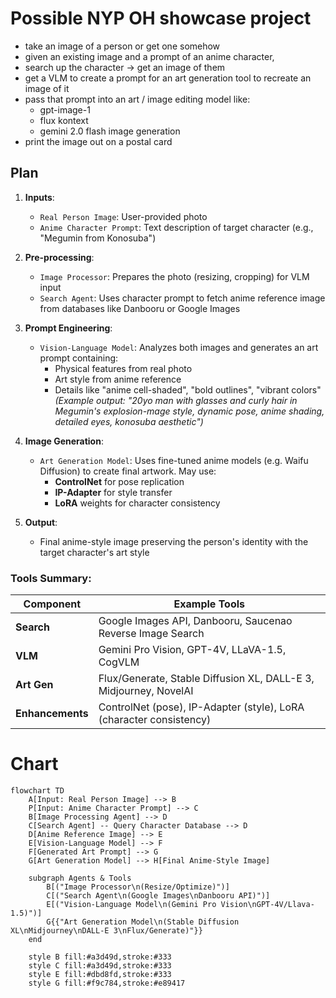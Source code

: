 # Possible NYP OH showcase project
* take an image of a person or get one somehow
* given an existing image and a prompt of an anime character,
* search up the character → get an image of them
* get a VLM to create a prompt for an art generation tool to recreate an image of it
* pass that prompt into an art / image editing model like:
	* gpt-image-1
	* flux kontext
	* gemini 2.0 flash image generation
* print the image out on a postal card

## Plan
1. **Inputs**:
   - `Real Person Image`: User-provided photo
   - `Anime Character Prompt`: Text description of target character (e.g., "Megumin from Konosuba")

2. **Pre-processing**:
   - `Image Processor`: Prepares the photo (resizing, cropping) for VLM input
   - `Search Agent`: Uses character prompt to fetch anime reference image from databases like Danbooru or Google Images

3. **Prompt Engineering**:
   - `Vision-Language Model`: Analyzes both images and generates an art prompt containing:
     - Physical features from real photo
     - Art style from anime reference
     - Details like "anime cell-shaded", "bold outlines", "vibrant colors"
   *(Example output: "20yo man with glasses and curly hair in Megumin's explosion-mage style, dynamic pose, anime shading, detailed eyes, konosuba aesthetic")*

4. **Image Generation**:
   - `Art Generation Model`: Uses fine-tuned anime models (e.g. Waifu Diffusion) to create final artwork. May use:
     - **ControlNet** for pose replication
     - **IP-Adapter** for style transfer
     - **LoRA** weights for character consistency

5. **Output**:
   - Final anime-style image preserving the person's identity with the target character's art style

### Tools Summary:
| Component       | Example Tools                                                                 |
|-----------------|------------------------------------------------------------------------------|
| **Search**      | Google Images API, Danbooru, Saucenao Reverse Image Search                  |
| **VLM**         | Gemini Pro Vision, GPT-4V, LLaVA-1.5, CogVLM                                |
| **Art Gen**     | Flux/Generate, Stable Diffusion XL, DALL-E 3, Midjourney, NovelAI           |
| **Enhancements**| ControlNet (pose), IP-Adapter (style), LoRA (character consistency)         |

# Chart
```mermaid
flowchart TD
    A[Input: Real Person Image] --> B
    P[Input: Anime Character Prompt] --> C
    B[Image Processing Agent] --> D
    C[Search Agent] -- Query Character Database --> D
    D[Anime Reference Image] --> E
    E[Vision-Language Model] --> F
    F[Generated Art Prompt] --> G
    G[Art Generation Model] --> H[Final Anime-Style Image]

    subgraph Agents & Tools
        B[("Image Processor\n(Resize/Optimize)")]
        C[("Search Agent\n(Google Images\nDanbooru API)")]
        E[("Vision-Language Model\n(Gemini Pro Vision\nGPT-4V/Llava-1.5)")]
        G{{"Art Generation Model\n(Stable Diffusion XL\nMidjourney\nDALL-E 3\nFlux/Generate)"}}
    end

    style B fill:#a3d49d,stroke:#333
    style C fill:#a3d49d,stroke:#333
    style E fill:#dbd8fd,stroke:#333
    style G fill:#f9c784,stroke:#e89417
```
